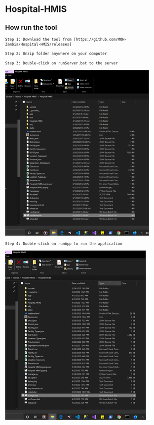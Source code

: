 # Hospital-HMIS


## How run the tool
```
Step 1: Download the tool from [https://github.com/MOH-Zambia/Hospital-HMIS/releases] 
```

```bash
Step 2: Unzip folder anywhere on your computer
```

```bash
Step 3: Double-click on runServer.bat to the server 
```
![Screenshot](Screenshot1.png)

```bash
Step 4: Double-click on runApp to run the application 
```
![Screenshot](Screenshot2.png)
